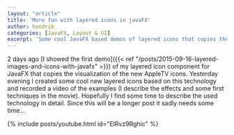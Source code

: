 ```yaml
---
layout: "article"
title: 'More fun with layered icons in javaFX'
author: hendrik
categories: [JavaFX, Layout & UI]
excerpt: 'Some cool JavaFX based demos of layered icons that copies the visualization of the new AppleTV icons.'
---
```

2 days ago [I showed the first demo]({{< ref "/posts/2015-09-16-layered-images-and-icons-with-javafx" >}}) of my layered icon component for JavaFX that copies the visualization of the new AppleTV icons. Yesterday evening I created some cool new layered icons based on this technology and recorded a video of the examples (I describe the effects and some first techniques in the movie). Hopefully I find some time to describe the used technology in detail. Since this will be a longer post it sadly needs some time...

{% include posts/youtube.html id="ElRvz9Rghic" %}
